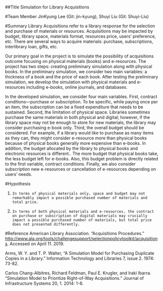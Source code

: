 ##Title
Simulation for Library Acquisitions

#Team Member
JinKyung Lee (Git: jin-kyung), Shuyi Liu (Git: Shuyi-Liu)

#Summary
Library Acquisitions refer to a library response for the selection and purchase of materials or resources. Acquisitions may be impacted by budget, library space, materials format, resources price, users’ preference, etc. There are several ways to acquire materials: purchase, subscriptions, interlibrary loan, gifts, etc.

Our primary goal in the project is to simulate the possibility of acquisitions outcome focusing on physical materials (books) and e-resources. The project has two steps: creating preliminary simulation along with physical books. In the preliminary simulation, we consider two main variables: a thickness of a book and the price of each book. After testing the preliminary simulation, we develop the simulation with physical materials and e-resources including e-books, online journals, and databases.

In the developed simulation, we consider four main variables. First, contract conditions—purchase or subscription. To be specific, while paying once per an item, the subscription can be a fixed expenditure that needs to be sustained. Second, the limitation of physical space. Libraries sometimes purchase the same materials in both physical and digital; however, if the library space may not be enough to store for new materials, the library may consider purchasing e-book only. Third, the overall budget should be considered. For example, if a library would like to purchase as many items as they can, they might consider e-resource more than physical books because of physical books generally more expensive than e-books. In addition, the budget allocated by the library to physical books and electronic resources is different.. The more budget that physical books take, the less budget left for e-books. Also, this budget problem is directly related to the first variable, contract conditions. Finally, we also consider subscription new e-resources or cancellation of e-resources depending on users’ needs.

 
#Hypothesis
1.     In terms of physical materials only, space and budget may not remarkably impact a possible purchased number of materials and total price.

2.     In terms of both physical materials and e-resources, the contract on purchase or subscription of digital materials may crucially impact a possible purchased number of materials, but total price does not presented differently.

 

#Reference
American Library Association. “Acquisitions Procedures.” http://www.ala.org/tools/challengesupport/selectionpolicytoolkit/acquisitions. Accessed on April 11. 2019.

Arms, W. Y. and T. P. Walter, “A Simulation Model for Purchasing Duplicate Copies in a Library.” Information Technology and Libraries 7, issue 2. 1974: 73-82.

Carlos Chang-Albitres, Richard Feldman, Paul E. Krugler, and Iraki Ibarra. “Simulation Model to Prioritize Right-of-Way Acquisitions.” Journal of Infrastructure Systems 20, 1. 2014: 1-6.


